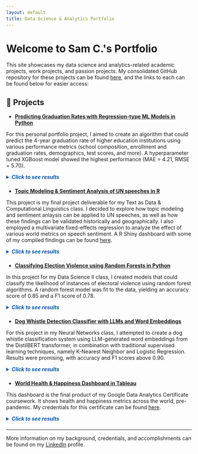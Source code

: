 ```yaml
---
layout: default
title: Data Science & Analytics Portfolio
---
```


# Welcome to Sam C.'s Portfolio

This site showcases my data science and analytics-related academic projects, work projects, and passion projects. My consolidated GitHub repository for these projects can be found [here](https://github.com/samuelco1997/Portfolio), and the links to each can be found below for easier access:

## 🔬 Projects

- [**Predicting Graduation Rates with Regression-type ML Models in Python**](https://github.com/samuelco1997/Portfolio/tree/main/Predicting%20Graduation%20Rates%20with%20Regression-type%20ML%20Models)

For this personal portfolio project, I aimed to create an algorithm that could predict the 4-year graduation rate of higher education institutions using various performance metrics (school composition, enrollment and graduation rates, demographics, test scores, and more). A hyperparameter tuned XGBoost model showed the highest performance (MAE = 4.21, RMSE = 5.70).
<details>
  <summary><em>Click to see results</em></summary>
  <p>XGBoost Performance (predictions vs. true values)</p>
  <img src="visuals/graduation_rates_preds_xgboost.png" alt="XGBoost Performance grad" style="width: 300px; height: auto;">
  <img src="visuals/graduation_rates_performance.png" alt="XGBoost Performance grad" style="width: 300px; height: auto;">
</details>


- [**Topic Modeling & Sentiment Analysis of UN speeches in R**](https://github.com/samuelco1997/Portfolio/tree/main/Topic%20Modeling%20and%20Sentiment%20Analysis%20of%20UN%20Speeches%20in%20R)

This project is my final project deliverable for my Text as Data & Computational Linguistics class. I decided to explore how topic modeling and sentiment anlaysis can be applied to UN speeches, as well as how these findings can be validated historically and geographically. I also employed a multivariate fixed-effects regression to analyze the effect of various world metrics on speech sentiment. A R Shiny dashboard with some of my compiled findings can be found [here](https://scohen97.shinyapps.io/tad_app/).
<details>
  <summary><em>Click to see results</em></summary>
<!DOCTYPE html>
<html>
<body>
  <iframe src="https://scohen97.shinyapps.io/tad_app/" width="800" height="400"></iframe>
</body>
</html>
</details>

- [**Classifying Election Violence using Random Forests in Python**](https://github.com/samuelco1997/Portfolio/tree/main/Classifying%20Election%20Violence%20using%20ML%20in%20Python)

In this project for my Data Science II class, I created models that could classify the likelihood of instances of electoral violence using random forest algorithms. A random forest model was fit to the data, yielding an accuracy score of 0.85 and a F1 score of 0.78.
<details>
  <summary><em>Click to see results</em></summary>
  <p>Random Forest Confusion Matrix and Performance for Conflict Prob.</p>
  <img src="visuals/conflict_rf_confusion_matrix.png" alt="Random Forest Confusion Matrix for Conflict Prob." style="width: 300px; height: auto;">
  <img src="visuals/conflict_rf_performance.png" alt="Random Forest Confusion Matrix for Conflict Prob." style="width: 300px; height: auto;">

</details>


- [**Dog Whistle Detection Classifier with LLMs and Word Embeddings**](https://github.com/samuelco1997/Portfolio/tree/main/Dog%20Whistle%20Detection%20with%20LLM-Generated%20Word%20Embeddings)

For this project in my Neural Networks class, I attempted to create a dog whistle classification system using LLM-generated word embeddings from the DistilBERT transformer, in combination with traditional supervised learning techniques, namely K-Nearest Neighbor and Logistic Regression. Results were promising, with accuracy and F1 scores above 0.90.
<details>
  <summary><em>Click to see results</em></summary>
  <p>KNN Embedding Confusion Matrix (100 random obs.)</p>
  <img src="visuals/dw_confusion_matrix.png" alt="KNN Confusion Matrix" style="width: 300px; height: auto;">

</details>


- [**World Health & Happiness Dashboard in Tableau**](https://public.tableau.com/app/profile/sam8656/viz/Worldhealthandhappiness/Dashboard1)

This dashboard is the final product of my Google Data Analytics Certificate coursework. It shows health and happiness metrics across the world, pre-pandemic. My credentials for this certificate can be found [here](https://www.coursera.org/account/accomplishments/professional-cert/9QY9C49T9SJP?utm_source=link&utm_medium=certificate&utm_content=cert_image&utm_campaign=pdf_header_button&utm_product=prof).
<details>
  <summary><em>Click to see results</em></summary>
<!DOCTYPE html>
<html>
<body>
  <iframe src="https://public.tableau.com/app/profile/sam8656/viz/Worldhealthandhappiness/Dashboard1" width="800" height="400"></iframe>
</body>
</html>
</details>


---
More information on my background, credentials, and accomplishments can be found on my [LinkedIn](https://www.linkedin.com/in/samuel-cohen-b5878b163/) profile. 

<style>
details {
  margin-bottom: 1.5em;
}

details summary {
  font-weight: bold;
  color: #0056b3;
  cursor: pointer;
  margin-top: 0.5em;
}

details summary:hover {
  color: #007bff;
  text-decoration: underline;
}

details[open] {
  padding: 0.5em;
  background-color: #f9f9f9;
  border-left: 4px solid #ccc;
}
</style>

